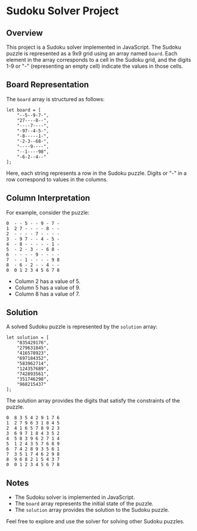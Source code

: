 # Sudoku Solver Project

## Overview

This project is a Sudoku solver implemented in JavaScript. The Sudoku puzzle is represented as a 9x9 grid using an array named `board`. Each element in the array corresponds to a cell in the Sudoku grid, and the digits 1-9 or "-" (representing an empty cell) indicate the values in those cells.

## Board Representation

The `board` array is structured as follows:

```
let board = [
    "--5--9-7-",
    "27----8--",
    "----7----",
    "-97--4-5-",
    "-8-----1-",
    "-2-3--68-",
    "----9----",
    "--1----98",
    "-6-2--4--" 
];
```

Here, each string represents a row in the Sudoku puzzle. Digits or "-" in a row correspond to values in the columns.

## Column Interpretation

For example, consider the puzzle:

```
0  - - 5 - - 9 - 7 -
1  2 7 - - - - 8 - -
2  - - - - 7 - - - -
3  - 9 7 - - 4 - 5 -
4  - 8 - - - - - 1 -
5  - 2 - 3 - - 6 8 -
6  - - - - 9 - - - -
7  - - 1 - - - - 9 8
8  - 6 - 2 - - 4 - -
0  0 1 2 3 4 5 6 7 8
```

- Column 2 has a value of 5.
- Column 5 has a value of 9.
- Column 8 has a value of 7.

## Solution

A solved Sudoku puzzle is represented by the `solution` array:

```
let solution = [
    "835429176",
    "279631845",
    "416578923",
    "697184352",
    "583962714",
    "124357689",
    "742893561",
    "351746298",
    "968215437"
];
```

The solution array provides the digits that satisfy the constraints of the puzzle.

```
0  8 3 5 4 2 9 1 7 6
1  2 7 9 6 3 1 8 4 5
2  4 1 6 5 7 8 9 2 3
3  6 9 7 1 8 4 3 5 2
4  5 8 3 9 6 2 7 1 4
5  1 2 4 3 5 7 6 8 9
6  7 4 2 8 9 3 5 6 1
7  3 5 1 7 4 6 2 9 8
8  9 6 8 2 1 5 4 3 7
0  0 1 2 3 4 5 6 7 8
```

## Notes

- The Sudoku solver is implemented in JavaScript.
- The `board` array represents the initial state of the puzzle.
- The `solution` array provides the solution to the Sudoku puzzle.

Feel free to explore and use the solver for solving other Sudoku puzzles.